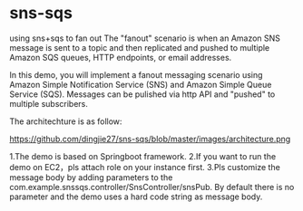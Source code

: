# sns-sqs
using sns+sqs to fan out
The "fanout" scenario is when an Amazon SNS message is sent to a topic and then replicated and pushed to multiple Amazon SQS queues, HTTP endpoints, or email addresses. 


In this demo, you will implement a fanout messaging scenario using Amazon Simple Notification Service (SNS) and Amazon Simple Queue Service (SQS). Messages can be pulished via http API and  "pushed" to multiple subscribers.

The architechture is as follow:

https://github.com/dingjie27/sns-sqs/blob/master/images/architecture.png


1.The demo is based on Springboot framework.
2.If you want to run the demo on EC2，pls attach role on your instance first. 
3.Pls customize the message body by adding parameters to the com.example.snssqs.controller/SnsController/snsPub. By default there is no parameter and the demo uses a hard code string as message body.
